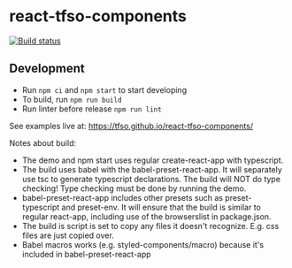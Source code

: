 # react-tfso-components

[![Build status](https://ci.appveyor.com/api/projects/status/9ai2tfhs8dc6hci9?svg=true)](https://ci.appveyor.com/project/o24s/react-tfso-components)

## Development

- Run `npm ci` and `npm start` to start developing
- To build, run `npm run build`
- Run linter before release `npm run lint`

See examples live at: https://tfso.github.io/react-tfso-components/

Notes about build:

- The demo and npm start uses regular create-react-app with typescript.
- The build uses babel with the babel-preset-react-app. It will separately use tsc to generate typescript declarations.
  The build will NOT do type checking! Type checking must be done by running the demo.
- babel-preset-react-app includes other presets such as preset-typescript and preset-env.
  It will ensure that the build is similar to regular react-app, including use of the browserslist in package.json.
- The build is script is set to copy any files it doesn't recognize. E.g. css files are just copied over.
- Babel macros works (e.g. styled-components/macro) because it's included in babel-preset-react-app
